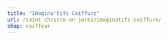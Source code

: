 ```yaml
---
title: "Imagina'tifs Coiffure"
url: /saint-christo-en-jarez/imaginatifs-coiffure/
shop: coiffeur
---
```

